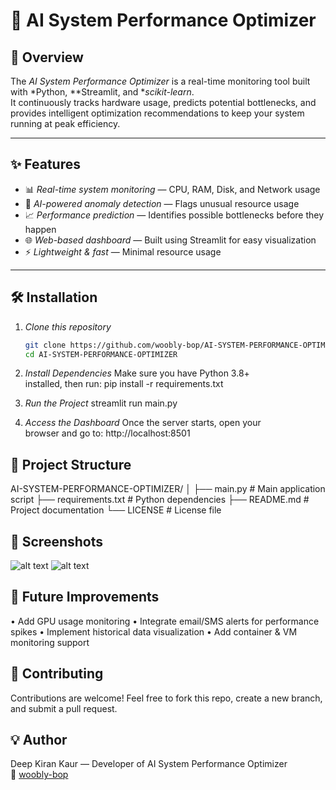 # 🚀 AI System Performance Optimizer

## 📌 Overview
The *AI System Performance Optimizer* is a real-time monitoring tool built with *Python, **Streamlit, and **scikit-learn*.  
It continuously tracks hardware usage, predicts potential bottlenecks, and provides intelligent optimization recommendations to keep your system running at peak efficiency.

---

## ✨ Features
- 📊 *Real-time system monitoring* — CPU, RAM, Disk, and Network usage
- 🤖 *AI-powered anomaly detection* — Flags unusual resource usage
- 📈 *Performance prediction* — Identifies possible bottlenecks before they happen
- 🌐 *Web-based dashboard* — Built using Streamlit for easy visualization
- ⚡ *Lightweight & fast* — Minimal resource usage

---

## 🛠 Installation

1. *Clone this repository*
   ```bash
   git clone https://github.com/woobly-bop/AI-SYSTEM-PERFORMANCE-OPTIMIZER.git
   cd AI-SYSTEM-PERFORMANCE-OPTIMIZER

2. *Install Dependencies*
   Make sure you have Python 3.8+ installed, then run:
   pip install -r requirements.txt

3. *Run the Project*
   streamlit run main.py

4. *Access the Dashboard*
   Once the server starts, open your browser and go to:
   http://localhost:8501

## 📂 Project Structure
AI-SYSTEM-PERFORMANCE-OPTIMIZER/
│
├── main.py              # Main application script
├── requirements.txt     # Python dependencies
├── README.md            # Project documentation
└── LICENSE              # License file

## 📸 Screenshots

![alt text](image.png)
![alt text](image-2.png)

## 📌 Future Improvements
•   Add GPU usage monitoring
•	Integrate email/SMS alerts for performance spikes
•	Implement historical data visualization
•	Add container & VM monitoring support

## 🤝 Contributing
Contributions are welcome!
Feel free to fork this repo, create a new branch, and submit a pull request.

## 💡 Author
Deep Kiran Kaur — Developer of AI System Performance Optimizer
🔗 [woobly-bop](https://github.com/woobly-bop)



